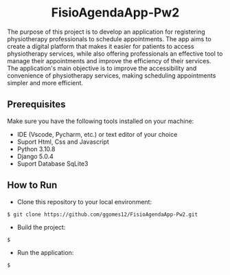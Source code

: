 <h1 style="text-align: center;">
  FisioAgendaApp-Pw2
</h1>

The purpose of this project is to develop an application for registering physiotherapy professionals to schedule appointments. The app aims to create a digital platform that makes it easier for patients to access physiotherapy services, while also offering professionals an effective tool to manage their appointments and improve the efficiency of their services. The application's main objective is to improve the accessibility and convenience of physiotherapy services, making scheduling appointments simpler and more efficient.


## Prerequisites

Make sure you have the following tools installed on your machine:

- IDE (Vscode, Pycharm, etc.) or text editor of your choice
- Suport Html, Css and Javascript
- Python 3.10.8
- Django 5.0.4
- Suport Database SqLite3

## How to Run

- Clone this repository to your local environment:
```
$ git clone https://github.com/ggomes12/FisioAgendaApp-Pw2.git
```
- Build the project:
```
$ 
```
- Run the application:
```
$ 
```



